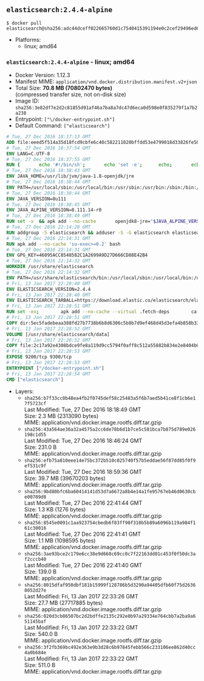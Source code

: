 ## `elasticsearch:2.4.4-alpine`

```console
$ docker pull elasticsearch@sha256:adc44dceff022665760d1c7540415391194e0c2cef29496ed6a1df06a51e757a
```

-	Platforms:
	-	linux; amd64

### `elasticsearch:2.4.4-alpine` - linux; amd64

-	Docker Version: 1.12.3
-	Manifest MIME: `application/vnd.docker.distribution.manifest.v2+json`
-	Total Size: **70.8 MB (70802470 bytes)**  
	(compressed transfer size, not on-disk size)
-	Image ID: `sha256:3e82df7e2d2c81855d91af46a7ba8a7dc47d6eca0d598e0f835279f1a7b2a238`
-	Entrypoint: `["\/docker-entrypoint.sh"]`
-	Default Command: `["elasticsearch"]`

```dockerfile
# Tue, 27 Dec 2016 18:17:13 GMT
ADD file:eeed5f514a35d18fcd9cbfe6c40c582211020bffdd53e4799018d33826fe5067 in / 
# Tue, 27 Dec 2016 18:37:54 GMT
ENV LANG=C.UTF-8
# Tue, 27 Dec 2016 18:37:55 GMT
RUN { 		echo '#!/bin/sh'; 		echo 'set -e'; 		echo; 		echo 'dirname "$(dirname "$(readlink -f "$(which javac || which java)")")"'; 	} > /usr/local/bin/docker-java-home 	&& chmod +x /usr/local/bin/docker-java-home
# Tue, 27 Dec 2016 18:38:43 GMT
ENV JAVA_HOME=/usr/lib/jvm/java-1.8-openjdk/jre
# Tue, 27 Dec 2016 18:38:44 GMT
ENV PATH=/usr/local/sbin:/usr/local/bin:/usr/sbin:/usr/bin:/sbin:/bin:/usr/lib/jvm/java-1.8-openjdk/jre/bin:/usr/lib/jvm/java-1.8-openjdk/bin
# Tue, 27 Dec 2016 18:38:44 GMT
ENV JAVA_VERSION=8u111
# Tue, 27 Dec 2016 18:38:45 GMT
ENV JAVA_ALPINE_VERSION=8.111.14-r0
# Tue, 27 Dec 2016 18:38:49 GMT
RUN set -x 	&& apk add --no-cache 		openjdk8-jre="$JAVA_ALPINE_VERSION" 	&& [ "$JAVA_HOME" = "$(docker-java-home)" ]
# Tue, 27 Dec 2016 22:14:28 GMT
RUN addgroup -S elasticsearch && adduser -S -G elasticsearch elasticsearch
# Tue, 27 Dec 2016 22:14:31 GMT
RUN apk add --no-cache 'su-exec>=0.2' bash
# Tue, 27 Dec 2016 22:14:31 GMT
ENV GPG_KEY=46095ACC8548582C1A2699A9D27D666CD88E42B4
# Tue, 27 Dec 2016 22:14:32 GMT
WORKDIR /usr/share/elasticsearch
# Tue, 27 Dec 2016 22:14:32 GMT
ENV PATH=/usr/share/elasticsearch/bin:/usr/local/sbin:/usr/local/bin:/usr/sbin:/usr/bin:/sbin:/bin:/usr/lib/jvm/java-1.8-openjdk/jre/bin:/usr/lib/jvm/java-1.8-openjdk/bin
# Fri, 13 Jan 2017 22:28:40 GMT
ENV ELASTICSEARCH_VERSION=2.4.4
# Fri, 13 Jan 2017 22:28:40 GMT
ENV ELASTICSEARCH_TARBALL=https://download.elastic.co/elasticsearch/elasticsearch/elasticsearch-2.4.4.tar.gz ELASTICSEARCH_TARBALL_ASC=https://download.elastic.co/elasticsearch/elasticsearch/elasticsearch-2.4.4.tar.gz.asc ELASTICSEARCH_TARBALL_SHA1=cdb5068d1baa07388e522c3bc04cca38aa8f3048
# Fri, 13 Jan 2017 22:28:51 GMT
RUN set -ex; 		apk add --no-cache --virtual .fetch-deps 		ca-certificates 		gnupg 		openssl 		tar 	; 		wget -O elasticsearch.tar.gz "$ELASTICSEARCH_TARBALL"; 		if [ "$ELASTICSEARCH_TARBALL_SHA1" ]; then 		echo "$ELASTICSEARCH_TARBALL_SHA1 *elasticsearch.tar.gz" | sha1sum -c -; 	fi; 		if [ "$ELASTICSEARCH_TARBALL_ASC" ]; then 		wget -O elasticsearch.tar.gz.asc "$ELASTICSEARCH_TARBALL_ASC"; 		export GNUPGHOME="$(mktemp -d)"; 		gpg --keyserver ha.pool.sks-keyservers.net --recv-keys "$GPG_KEY"; 		gpg --batch --verify elasticsearch.tar.gz.asc elasticsearch.tar.gz; 		rm -r "$GNUPGHOME" elasticsearch.tar.gz.asc; 	fi; 		tar -xf elasticsearch.tar.gz --strip-components=1; 	rm elasticsearch.tar.gz; 		apk del .fetch-deps; 		mkdir -p ./plugins; 	for path in 		./data 		./logs 		./config 		./config/scripts 	; do 		mkdir -p "$path"; 		chown -R elasticsearch:elasticsearch "$path"; 	done; 		if [ "${ELASTICSEARCH_VERSION%%.*}" -gt 1 ]; then 		elasticsearch --version; 	else 		elasticsearch -v; 	fi
# Fri, 13 Jan 2017 22:28:51 GMT
COPY dir:5ec5fadebeaa388fd27b7738b6b8d6306c5b8b7d9ef468d45d3efa4b858b338f in ./config 
# Fri, 13 Jan 2017 22:28:52 GMT
VOLUME [/usr/share/elasticsearch/data]
# Fri, 13 Jan 2017 22:28:52 GMT
COPY file:2c17a92e4308bdce9fe8a119d9cc5794f0aff8c512a55882b834e2e8404b0112 in / 
# Fri, 13 Jan 2017 22:28:53 GMT
EXPOSE 9200/tcp 9300/tcp
# Fri, 13 Jan 2017 22:28:53 GMT
ENTRYPOINT ["/docker-entrypoint.sh"]
# Fri, 13 Jan 2017 22:28:54 GMT
CMD ["elasticsearch"]
```

-	Layers:
	-	`sha256:b7f33cc0b48ea4fb2f0745def58c25483a5f6b7aed5b41ce8f1cb6e17f5723cf`  
		Last Modified: Tue, 27 Dec 2016 18:18:49 GMT  
		Size: 2.3 MB (2313090 bytes)  
		MIME: application/vnd.docker.image.rootfs.diff.tar.gzip
	-	`sha256:43a564ae36a32a4575a2cc6de78b6d1b7ce5c581bca7b875d789e026198c1d55`  
		Last Modified: Tue, 27 Dec 2016 18:46:24 GMT  
		Size: 231.0 B  
		MIME: application/vnd.docker.image.rootfs.diff.tar.gzip
	-	`sha256:efb75a810eee14e75bc372b510c025740f57b5eddae56f87dd85f0f9ef531c9f`  
		Last Modified: Tue, 27 Dec 2016 18:59:36 GMT  
		Size: 39.7 MB (39670203 bytes)  
		MIME: application/vnd.docker.image.rootfs.diff.tar.gzip
	-	`sha256:9bd80bfc6ba60414141d53d7a6672a8b4e14a1fe95767eb46d0630cbe00709d8`  
		Last Modified: Tue, 27 Dec 2016 22:41:44 GMT  
		Size: 1.3 KB (1276 bytes)  
		MIME: application/vnd.docker.image.rootfs.diff.tar.gzip
	-	`sha256:8545e0091c1aa923754cbedb6f83ff90f310b5b89a6096b119a984f161c30016`  
		Last Modified: Tue, 27 Dec 2016 22:41:41 GMT  
		Size: 1.1 MB (1098595 bytes)  
		MIME: application/vnd.docker.image.rootfs.diff.tar.gzip
	-	`sha256:3ae93bce2c179e6cc38e9d668c69cc0c7f22163dd01c453f0f50dc3af2cccb40`  
		Last Modified: Tue, 27 Dec 2016 22:41:40 GMT  
		Size: 139.0 B  
		MIME: application/vnd.docker.image.rootfs.diff.tar.gzip
	-	`sha256:8015dfaf950dbf181b15999f128786b5d3290a94405dfb60f75d26368052d27e`  
		Last Modified: Fri, 13 Jan 2017 22:33:26 GMT  
		Size: 27.7 MB (27717885 bytes)  
		MIME: application/vnd.docker.image.rootfs.diff.tar.gzip
	-	`sha256:020d3cb86507bc2d2bdffe2135c292e0b97a29334e764cbb7a2ba9a651145baf`  
		Last Modified: Fri, 13 Jan 2017 22:33:22 GMT  
		Size: 540.0 B  
		MIME: application/vnd.docker.image.rootfs.diff.tar.gzip
	-	`sha256:3f2fb369bc492e363e9b3d28c6b97845febb566c233106ee862d40cc4a0b684e`  
		Last Modified: Fri, 13 Jan 2017 22:33:22 GMT  
		Size: 511.0 B  
		MIME: application/vnd.docker.image.rootfs.diff.tar.gzip
